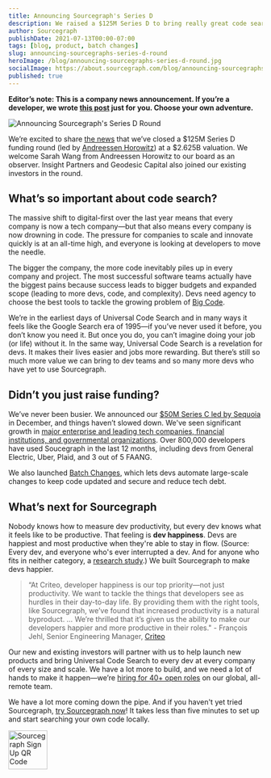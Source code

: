```yaml
---
title: Announcing Sourcegraph's Series D
description: We raised a $125M Series D to bring really great code search to every developer in the world. With this new funding, we’re prioritizing innovations that will push the frontier of developer experience.
author: Sourcegraph
publishDate: 2021-07-13T00:00-07:00
tags: [blog, product, batch changes]
slug: announcing-sourcegraphs-series-d-round
heroImage: /blog/announcing-sourcegraphs-series-d-round.jpg
socialImage: https://about.sourcegraph.com/blog/announcing-sourcegraphs-series-d-round.jpg
published: true
---
```


<p style={{textAlign: 'center'}}><strong>Editor’s note: This is a company news announcement. If you’re a developer, we wrote <a href="/blog/the-future-of-code-search">this post</a> just for you. Choose your own adventure.</strong></p>

![Announcing Sourcegraph's Series D Round](/blog/announcing-sourcegraphs-series-d-round.jpg)

We’re excited to share [the news](https://techcrunch.com/2021/07/13/sourcegraph-raises-125m-series-d-on-2-6b-valuation-for-universal-code-search-tool/?tpcc=ECTW2020) that we’ve closed a $125M Series D funding round (led by [Andreessen Horowitz](https://a16z.com/2021/07/13/investing-in-sourcegraph/)) at a $2.625B valuation. We welcome Sarah Wang from Andreessen Horowitz to our board as an observer. Insight Partners and Geodesic Capital also joined our existing investors in the round.

## What’s so important about code search?

The massive shift to digital-first over the last year means that every company is now a tech company—but that also means every company is now drowning in code. The pressure for companies to scale and innovate quickly is at an all-time high, and everyone is looking at developers to move the needle.

The bigger the company, the more code inevitably piles up in every company and project. The most successful software teams actually have the biggest pains because success leads to bigger budgets and expanded scope (leading to more devs, code, and complexity). Devs need agency to choose the best tools to tackle the growing problem of [Big Code](/press-release/big-code-survey-2020/).

We’re in the earliest days of Universal Code Search and in many ways it feels like the Google Search era of 1995—if you’ve never used it before, you don’t know you need it. But once you do, you can’t imagine doing your job (or life) without it. In the same way, Universal Code Search is a revelation for devs. It makes their lives easier and jobs more rewarding. But there’s still so much more value we can bring to dev teams and so many more devs who have yet to use Sourcegraph.

## Didn’t you just raise funding?

We’ve never been busier. We announced our [$50M Series C led by Sequoia](/blog/series-c-with-sequoia/) in December, and things haven’t slowed down. We've seen significant growth in [major enterprise and leading tech companies, financial institutions, and governmental organizations](/customers). Over 800,000 developers have used Soucegraph in the last 12 months, including devs from General Electric, Uber, Plaid, and 3 out of 5 FAANG.

We also launched [Batch Changes](/batch-changes/), which lets devs automate large-scale changes to keep code updated and secure and reduce tech debt.

## What’s next for Sourcegraph

Nobody knows how to measure dev productivity, but every dev knows what it feels like to be productive. That feeling is **dev happiness**. Devs are happiest and most productive when they're able to stay in flow. (Source: Every dev, and everyone who's ever interrupted a dev. And for anyone who fits in neither category, a [research study](https://github.blog/2021-05-25-octoverse-spotlight-good-day-project/).) We built Sourcegraph to make devs happier.

> “At Criteo, developer happiness is our top priority—not just productivity. We want to tackle the things that developers see as hurdles in their day-to-day life. By providing them with the right tools, like Sourcegraph, we’ve found that increased productivity is a natural byproduct. … We’re thrilled that it’s given us the ability to make our developers happier and more productive in their roles." - François Jehl, Senior Engineering Manager, [Criteo](/case-studies/criteo-tackles-big-code/)

Our new and existing investors will partner with us to help launch new products and bring Universal Code Search to every dev at every company of every size and scale. We have a lot more to build, and we need a lot of hands to make it happen—we’re [hiring for 40+ open roles](https://boards.greenhouse.io/sourcegraph91) on our global, all-remote team.

We have a lot more coming down the pipe. And if you haven't yet tried Sourcegraph, [try Sourcegraph now](https://docs.sourcegraph.com)! It takes less than five minutes to set up and start searching your own code locally.

<img src="/blog/SG-signup-QR.png" width="77" height="77" alt="Sourcegraph Sign Up QR Code"/>
